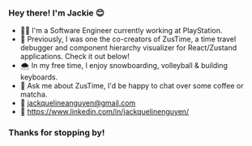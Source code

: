 ### Hey there! I'm Jackie 😊

- 👩‍💻 I'm a Software Engineer currently working at PlayStation.
- 🔭 Previously, I was one the co-creators of ZusTime, a time travel debugger and component hierarchy visualizer for React/Zustand applications. Check it out below!
- 🌨 In my free time, I enjoy snowboarding, volleyball & building keyboards. 
- 🌱 Ask me about ZusTime, I'd be happy to chat over some coffee or matcha.
- 📩 jackquelineanguyen@gmail.com
- 🌟 https://www.linkedin.com/in/jackquelinenguyen/

### Thanks for stopping by! 


<!--
**jackquelinenguyen/jackquelinenguyen** is a ✨ _special_ ✨ repository because its `README.md` (this file) appears on your GitHub profile.

Here are some ideas to get you started:

- 🔭 I’m currently working on ...
- 🌱 I’m currently learning ...
- 👯 I’m looking to collaborate on ...
- 🤔 I’m looking for help with ...
- 💬 Ask me about ...
- 📫 How to reach me: ...
- 😄 Pronouns: ...
- ⚡ Fun fact: ...
-->
